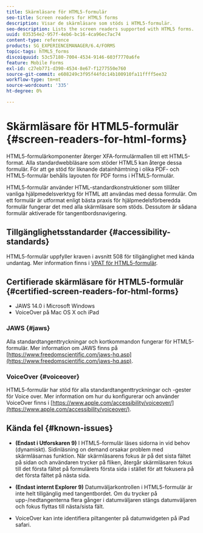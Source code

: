 ```yaml
---
title: Skärmläsare för HTML5-formulär
seo-title: Screen readers for HTML5 forms
description: Visar de skärmläsare som stöds i HTML5-formulär.
seo-description: Lists the screen readers supported with HTML5 forms.
uuid: 035354e2-957f-4eb6-bc16-4ca96ec7ac74
content-type: reference
products: SG_EXPERIENCEMANAGER/6.4/FORMS
topic-tags: hTML5_forms
discoiquuid: 53c57180-7004-4534-9146-603f7770a6fe
feature: Mobile Forms
exl-id: c27eb771-d390-4534-8e67-f1277550e760
source-git-commit: e608249c3f95f44fdc14b100910fa11ffff5ee32
workflow-type: tm+mt
source-wordcount: '335'
ht-degree: 0%

---
```


# Skärmläsare för HTML5-formulär {#screen-readers-for-html-forms}

HTML5-formulärkomponenter återger XFA-formulärmallen till ett HTML5-format. Alla standardwebbläsare som stöder HTML5 kan återge dessa formulär. För att ge stöd för liknande datainhämtning i olika PDF- och HTML5-formulär behålls layouten för PDF forms i HTML5-formulär.

HTML5-formulär använder HTML-standardkonstruktioner som tillåter vanliga hjälpmedelsverktyg för HTML att användas med dessa formulär. Om ett formulär är utformat enligt bästa praxis för hjälpmedelsförberedda formulär fungerar det med alla skärmläsare som stöds. Dessutom är sådana formulär aktiverade för tangentbordsnavigering.

## Tillgänglighetsstandarder {#accessibility-standards}

HTML5-formulär uppfyller kraven i avsnitt 508 för tillgänglighet med kända undantag. Mer information finns i [VPAT för HTML5-formulär](http://wwwimages.adobe.com/content/dam/acom/en/accessibility/compliance/pdfs/livecycle-mobile-forms-es4-section-508-vpat.pdf).

## Certifierade skärmläsare för HTML5-formulär {#certified-screen-readers-for-html-forms}

* JAWS 14.0 i Microsoft Windows
* VoiceOver på Mac OS X och iPad

### JAWS {#jaws}

Alla standardtangenttryckningar och kortkommandon fungerar för HTML5-formulär. Mer information om JAWS finns på [https://www.freedomscientific.com/jaws-hq.asp](https://www.freedomscientific.com/jaws-hq.asp).

### VoiceOver {#voiceover}

HTML5-formulär har stöd för alla standardtangenttryckningar och -gester för Voice over. Mer information om hur du konfigurerar och använder VoiceOver finns i [https://www.apple.com/accessibility/voiceover/](https://www.apple.com/accessibility/voiceover/).

## Kända fel {#known-issues}

* **(Endast i Utforskaren 9)** I HTML5-formulär läses sidorna in vid behov (dynamiskt). Sidinläsning on demand orsakar problem med skärmläsarnas funktion. När skärmläsarens fokus är på det sista fältet på sidan och användaren trycker på fliken, återgår skärmläsaren fokus till det första fältet på formulärets första sida i stället för att fokusera på det första fältet på nästa sida.
* **(Endast internt Explorer 9)** Datumväljarkontrollen i HTML5-formulär är inte helt tillgänglig med tangentbordet. Om du trycker på upp-/nedtangenterna flera gånger i datumväljaren stängs datumväljaren och fokus flyttas till nästa/sista fält.

* VoiceOver kan inte identifiera piltangenter på datumwidgeten på iPad safari.
